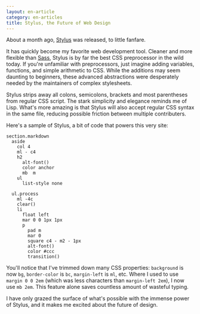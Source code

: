 ```yaml
---
layout: en-article
category: en-articles
title: Stylus, the Future of Web Design
---
```


About a month ago, [Stylus](http://learnboost.github.com/stylus) was released, to little fanfare. 

It has quickly become my favorite web development tool. Cleaner and more flexible than [Sass](http://sass-lang.com/), Stylus is by far the best CSS preprocessor in the wild today. If you're unfamiliar with preprocessors, just imagine adding variables, functions, and simple arithmetic to CSS. While the additions may seem daunting to beginners, these advanced abstractions were desperately needed by the maintainers of complex stylesheets.

Stylus strips away all colons, semicolons, brackets and most parentheses from regular CSS script. The stark simplicity and elegance reminds me of Lisp. What's more amazing is that Stylus will also accept regular CSS syntax in the same file, reducing possible friction between multiple contributers.

Here's a sample of Stylus, a bit of code that powers this very site:

    section.markdown
      aside
        col 4
        ml - c4
        h2
          alt-font()
          color anchor
          mb  m
        ul
          list-style none

      ul.process
        ml -4c
        clear()
        li
          float left
          mar 0 0 1px 1px
          p
            pad m
            mar 0
            square c4 - m2 - 1px
            alt-font()
            color #ccc
            transition()

You'll notice that I've trimmed down many CSS properties: `background` is now `bg`, `border-color` is `bc`, `margin-left` is `ml`, etc. Where I used to use `margin 0 0 2em` (which was less characters than `margin-left 2em`), I now use `mb 2em`. This feature alone saves countless amount of wasteful typing.

I have only grazed the surface of what's possible with the immense power of Stylus, and it makes me excited about the future of design. 
